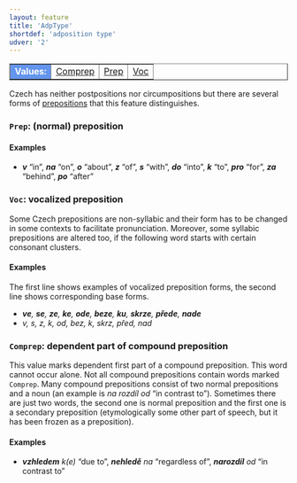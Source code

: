 ```yaml
---
layout: feature
title: 'AdpType'
shortdef: 'adposition type'
udver: '2'
---
```


<table class="typeindex" border="1">
<tr>
  <td style="background-color:cornflowerblue;color:white"><strong>Values:</strong> </td>
  <td><a href="#Comprep">Comprep</a></td>
  <td><a href="#Prep">Prep</a></td>
  <td><a href="#Voc">Voc</a></td>
</tr>
</table>

Czech has neither postpositions nor circumpositions but there are several forms of [prepositions](cs-pos/ADP)
that this feature distinguishes.

### <a name="Prep">`Prep`</a>: (normal) preposition

#### Examples

* _<b>v</b>_ “in”, _<b>na</b>_ “on”, _<b>o</b>_ “about”, _<b>z</b>_ “of”, _<b>s</b>_ “with”, _<b>do</b>_ “into”, _<b>k</b>_ “to”, _<b>pro</b>_ “for”, _<b>za</b>_ “behind”, _<b>po</b>_ “after”

### <a name="Voc">`Voc`</a>: vocalized preposition

Some Czech prepositions are non-syllabic and their form
has to be changed in some contexts to facilitate pronunciation.
Moreover, some syllabic prepositions are altered too, if the following word starts with certain consonant clusters.

#### Examples

The first line shows examples of vocalized preposition forms,
the second line shows corresponding base forms.

* _<b>ve</b>, <b>se</b>, <b>ze</b>, <b>ke</b>, <b>ode</b>, <b>beze</b>, <b>ku</b>, <b>skrze</b>, <b>přede</b>, <b>nade</b>_
* _v, s, z, k, od, bez, k, skrz, před, nad_

### <a name="Comprep">`Comprep`</a>: dependent part of compound preposition

This value marks dependent first part of a compound preposition. This word cannot occur alone.
Not all compound prepositions contain words marked `Comprep`.
Many compound prepositions consist of two normal prepositions and a noun
(an example is _na rozdíl od_ “in contrast to”).
Sometimes there are just two words, the second one is normal preposition and the first one
is a secondary preposition (etymologically some other part of speech, but it has been frozen as
a preposition).

#### Examples

* _<b>vzhledem</b> k(e)_ “due to”, _<b>nehledě</b> na_ “regardless of”, _<b>narozdíl</b> od_ “in contrast to”
